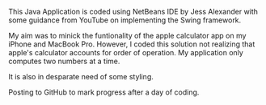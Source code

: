 This Java Application is coded using NetBeans IDE by Jess Alexander with some guidance from YouTube on implementing the Swing framework. 

My aim was to minick the funtionality of the apple calculator app on my iPhone and MacBook Pro. However,
I coded this solution not realizing that apple's calculator accounts for order of operation. My application
only computes two numbers at a time. 

It is also in desparate need of some styling. 

Posting to GitHub to mark progress after a day of coding. 
